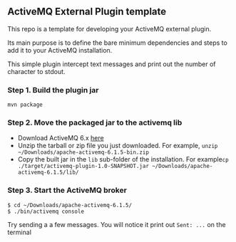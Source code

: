 ## ActiveMQ External Plugin template
This repo is a template for developing your ActiveMQ external plugin. 

Its main purpose is to define the bare minimum dependencies and steps to add it to your ActiveMQ installation.

This simple plugin intercept text messages and print out the number of character to stdout.


### Step 1. Build the plugin jar

```shell
mvn package
```

### Step 2. Move the packaged jar to the activemq lib
- Download ActiveMQ 6.x [here](https://activemq.apache.org/components/classic/download/)
- Unzip the tarball or zip file you just downloaded. For example, `unzip ~/Downloads/apache-activemq-6.1.5-bin.zip`
- Copy the built jar in the `lib` sub-folder of the installation. For example`cp ./target/activemq-plugin-1.0-SNAPSHOT.jar ~/Downloads/apache-activemq-6.1.5/lib/`

### Step 3. Start the ActiveMQ broker
```shell
$ cd ~/Downloads/apache-activemq-6.1.5/
$ ./bin/activemq console 
```

Try sending a a few messages. You will notice it print out `Sent: ...` on the terminal